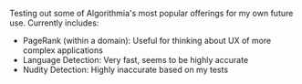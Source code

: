 Testing out some of Algorithmia's most popular offerings for my own future use. Currently includes:
- PageRank (within a domain): Useful for thinking about UX of more complex applications
- Language Detection: Very fast, seems to be highly accurate
- Nudity Detection: Highly inaccurate based on my tests
